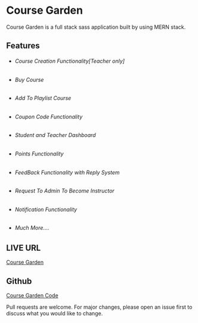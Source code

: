 # Course Garden

Course Garden is a full stack sass application built by using MERN stack.

## Features

- ###### Course Creation Functionality[Teacher only]
- ###### Buy Course
- ###### Add To Playlist Course
- ###### Coupon Code Functionality
- ###### Student and Teacher Dashboard
- ###### Points Functionality
- ###### FeedBack Functionality with Reply System
- ###### Request To Admin To Become Instructor
- ###### Notification Functionality
- ###### Much More....

## LIVE URL

[Course Garden](https://course-garden-frontend1.vercel.app)

## Github

[Course Garden Code](https://github.com/HadeedTariq/course-garden)

Pull requests are welcome. For major changes, please open an issue first
to discuss what you would like to change.
